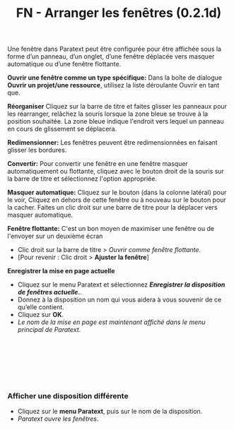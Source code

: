 ﻿---
title: FN - Arranger les fenêtres (0.2.1d)
---

Une fenêtre dans Paratext peut être configurée pour être affichée sous la forme d’un panneau, d’un onglet, d’une fenêtre déplacée vers masquer automatique ou d’une fenêtre flottante.

**Ouvrir une fenêtre comme un type spécifique:** Dans la boîte de dialogue **Ouvrir un projet/une ressource**, utilisez la liste déroulante Ouvrir en tant que.

**Réorganiser** Cliquez sur la barre de titre et faites glisser les panneaux pour les réarranger, relâchez la souris lorsque la zone bleue se trouve à la position souhaitée. La zone bleue indique l'endroit vers lequel un panneau en cours de glissement se déplacera.

**Redimensionner:** Les fenêtres peuvent être redimensionnées en faisant glisser les bordures.

**Convertir:** Pour convertir une fenêtre en une fenêtre masquer automatiquement ou flottante, cliquez avec le bouton droit de la souris sur la barre de titre et sélectionnez l'option appropriée.

**Masquer automatique:** Cliquez sur le bouton (dans la colonne latéral) pour le voir, Cliquez en dehors de cette fenêtre ou à nouveau sur le bouton pour la cacher. Faites un clic droit sur une barre de titre pour la déplacer vers masquer automatique.

**Fenêtre flottante:** C'est un bon moyen de maximiser une fenêtre ou de l'envoyer sur un deuxième écran
-  Clic droit sur la barre de titre \> *Ouvrir comme fenêtre flottante*.
-  [Pour revenir : Clic droit \> **Ajuster la fenêtre**]

**Enregistrer la mise en page actuelle**

-   Cliquez sur le menu Paratext et sélectionnez ***Enregistrer la disposition de fenêtres actuelle*.**.
-   Donnez à la disposition un nom qui vous aidera à vous souvenir de ce qu’elle contient.
-   Cliquez sur **OK**.
   -  *Le nom de la mise en page est maintenant affiché dans le menu principal de Paratext*.

 
----

 
----

### Afficher une disposition différente

-   Cliquez sur le **menu Paratext**, puis sur le nom de la disposition.
   -  *Paratext ouvre les fenêtres*.

